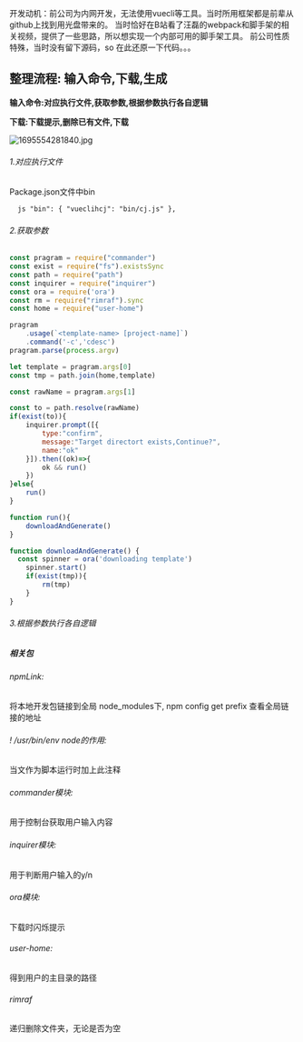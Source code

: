    开发动机：前公司为内网开发，无法使用vuecli等工具。当时所用框架都是前辈从github上找到用光盘带来的。 当时恰好在B站看了汪磊的webpack和脚手架的相关视频，提供了一些思路，所以想实现一个内部可用的脚手架工具。 前公司性质特殊，当时没有留下源码，so 在此还原一下代码。。。
## 整理流程: 输入命令,下载,生成
        
**输入命令:对应执行文件,获取参数,根据参数执行各自逻辑**

**下载:下载提示,删除已有文件,下载**

![1695554281840.jpg](https://p3-juejin.byteimg.com/tos-cn-i-k3u1fbpfcp/007e079f1d064c2eb2af1e1ddadf9b6a~tplv-k3u1fbpfcp-jj-mark:0:0:0:0:q75.image#?w=791&h=556&s=29294&e=png&b=fdfdfd)


###### 1.对应执行文件
  Package.json文件中bin
  
 `   js
      "bin": {
        "vueclihcj": "bin/cj.js"
      },
 `
 
###### 2.获取参数
    
```js
const pragram = require("commander")
const exist = require("fs").existsSync
const path = require("path")
const inquirer = require("inquirer")
const ora = require('ora')
const rm = require("rimraf").sync
const home = require("user-home")

pragram
    .usage(`<template-name> [project-name]`)
    .command('-c','cdesc')
pragram.parse(process.argv)

let template = pragram.args[0]
const tmp = path.join(home,template)

const rawName = pragram.args[1]

const to = path.resolve(rawName)
if(exist(to)){
    inquirer.prompt([{
        type:"confirm",
        message:"Target directort exists,Continue?",
        name:"ok"
    }]).then((ok)=>{
        ok && run()
    })
}else{
    run()
}

function run(){
    downloadAndGenerate()
}

function downloadAndGenerate() {
  const spinner = ora('downloading template')
    spinner.start()
    if(exist(tmp)){
        rm(tmp)
    }
}

```

###### 3.根据参数执行各自逻辑





##### 相关包
###### npmLink:
  将本地开发包链接到全局 node_modules下,
  npm config get prefix 查看全局链接的地址
###### ! /usr/bin/env node的作用:
  当文作为脚本运行时加上此注释
###### commander模块:
  用于控制台获取用户输入内容
###### inquirer模块:
  用于判断用户输入的y/n
###### ora模块:
  下载时闪烁提示
###### user-home:
  得到用户的主目录的路径
###### rimraf
  递归删除文件夹，无论是否为空








